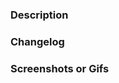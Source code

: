 ### Description
<!--
Include issue references (e.g., fixes [#issue](link))
include check boxs to describe the tesps to do or have been done
Include necessary implementation details, including clarifications, disclaimers etc, related to the approach used(e.g. I opted to use this algorithm because ... and test it in this way ...).
-->

### Changelog
<!--
Include changelog entry (e.g. Fixed an unexpected change in recenter button when resuming the app.).
See https://github.com/mapbox/navigation-sdks/blob/main/documentation/android-changelog-guidelines.md.
You can remove the changelog block and add a `skip changelog` label, when applicable.
 -->
 <changelog></changelog>

### Screenshots or Gifs
<!-- Include media files to provide additional context. It's REALLY useful for UI related PRs (e.g. ![screenshot gif](link)) -->


<!--
---------- CHECKLIST ----------
1. Add related labels (`bug`, `feature`, `new API(s)`, `SEMVER-MAJOR`, `needs-backporting`, etc.).
2. Update progress status on the project board.
3. Request a review from the team, if not a draft.
4. Add targeted milestone, when applicable.
5. Create ticket tracking addition of public documentation pages entry, when applicable.
-->